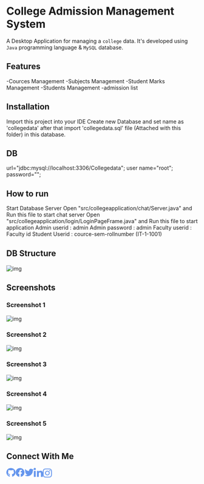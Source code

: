 # College Admission Management System

A Desktop Application for managing a `college` data. It's developed using `Java` programming language & `MySQL` database.

## Features
-Cources Management
-Subjects Management
-Student Marks Management
-Students Management
-admission list

## Installation
Import this project into your IDE
Create new Database and set name as 'collegedata' after that import 'collegedata.sql' file (Attached with this folder) in this database.

## DB 
url="jdbc:mysql://localhost:3306/Collegedata";
user name="root";
password="";

## How to run
Start Database Server
Open "src/collegeapplication/chat/Server.java" and Run this file to start chat server
Open "src/collegeapplication/login/LoginPageFrame.java" and Run this file to start application
Admin userid : admin
Admin password : admin
Faculty userid : Faculty id
Student Userid : cource-sem-rollnumber (IT-1-1001)

## DB Structure
<img src="/screenshots/db_structure.png" align="center" alt="img" />

## Screenshots

### Screenshot 1
<img src="/screenshots/1.png" align="center" alt="img" />

### Screenshot 2
<img src="/screenshots/2.png" align="center" alt="img" />

### Screenshot 3
<img src="/screenshots/3.png" align="center" alt="img" />

### Screenshot 4
<img  src="/screenshots/4.png" align="center" alt="img" />

### Screenshot 5
<img src="/screenshots/5.png" align="center" alt="img" />


## Connect With Me

[<img align="left" alt="nixrajput | GitHub" width="24px" src="https://raw.githubusercontent.com/nixrajput/nixlab-files/master/images/icons/github-brands.svg" />][website]

[<img align="left" alt="nixrajput | Facebook" width="24px" src="https://raw.githubusercontent.com/nixrajput/nixlab-files/master/images/icons/facebook-brands.svg" />][facebook]

[<img align="left" alt="nixrajput | Twitter" width="24px" src="https://raw.githubusercontent.com/nixrajput/nixlab-files/master/images/icons/twitter-brands.svg" />][twitter]

[<img align="left" alt="nixrajput | LinkedIn" width="24px" src="https://raw.githubusercontent.com/nixrajput/nixlab-files/master/images/icons/linkedin-in-brands.svg" />][linkedin]

[<img align="left" alt="nixrajput | Instagram" width="24px" src="https://raw.githubusercontent.com/nixrajput/nixlab-files/master/images/icons/instagram-brands.svg" />][instagram]

[github]: https://github.com/nixrajput
[website]: https://nixlab.co.in
[facebook]: https://facebook.com/nixrajput07
[twitter]: https://facebook.com/nixrajput07
[instagram]: https://instagram.com/nixrajput
[linkedin]: https://linkedin.com/in/nixrajput
